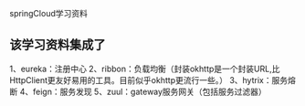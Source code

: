 
springCloud学习资料

## 该学习资料集成了
1、eureka：注册中心
2、ribbon：负载均衡（封装okhttp是一个封装URL,比HttpClient更友好易用的工具。目前似乎okhttp更流行一些。）
3、hytrix：服务熔断
4、feign：服务发现
5、zuul：gateway服务网关（包括服务过滤器）
